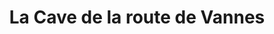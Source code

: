 ---
title: "La Cave de la route de Vannes"
url: /saint-herblain/la-cave-de-la-route-de-vannes/
shop: Spirituosen
---
